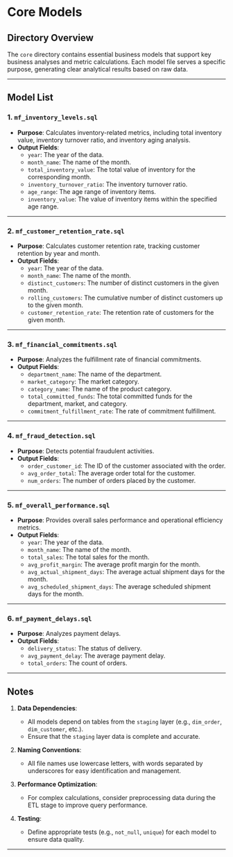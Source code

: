 # **Core Models**

## **Directory Overview**
The `core` directory contains essential business models that support key business analyses and metric calculations. Each model file serves a specific purpose, generating clear analytical results based on raw data.

---

## **Model List**

### 1. **`mf_inventory_levels.sql`**
- **Purpose**: Calculates inventory-related metrics, including total inventory value, inventory turnover ratio, and inventory aging analysis.
- **Output Fields**:
  - `year`: The year of the data.
  - `month_name`: The name of the month.
  - `total_inventory_value`: The total value of inventory for the corresponding month.
  - `inventory_turnover_ratio`: The inventory turnover ratio.
  - `age_range`: The age range of inventory items.
  - `inventory_value`: The value of inventory items within the specified age range.

---

### 2. **`mf_customer_retention_rate.sql`**
- **Purpose**: Calculates customer retention rate, tracking customer retention by year and month.
- **Output Fields**:
  - `year`: The year of the data.
  - `month_name`: The name of the month.
  - `distinct_customers`: The number of distinct customers in the given month.
  - `rolling_customers`: The cumulative number of distinct customers up to the given month.
  - `customer_retention_rate`: The retention rate of customers for the given month.

---

### 3. **`mf_financial_commitments.sql`**
- **Purpose**: Analyzes the fulfillment rate of financial commitments.
- **Output Fields**:
  - `department_name`: The name of the department.
  - `market_category`: The market category.
  - `category_name`: The name of the product category.
  - `total_committed_funds`: The total committed funds for the department, market, and category.
  - `commitment_fulfillment_rate`: The rate of commitment fulfillment.

---

### 4. **`mf_fraud_detection.sql`**
- **Purpose**: Detects potential fraudulent activities.
- **Output Fields**:
  - `order_customer_id`: The ID of the customer associated with the order.
  - `avg_order_total`: The average order total for the customer.
  - `num_orders`: The number of orders placed by the customer.

---

### 5. **`mf_overall_performance.sql`**
- **Purpose**: Provides overall sales performance and operational efficiency metrics.
- **Output Fields**:
  - `year`: The year of the data.
  - `month_name`: The name of the month.
  - `total_sales`: The total sales for the month.
  - `avg_profit_margin`: The average profit margin for the month.
  - `avg_actual_shipment_days`: The average actual shipment days for the month.
  - `avg_scheduled_shipment_days`: The average scheduled shipment days for the month.

---

### 6. **`mf_payment_delays.sql`**
- **Purpose**: Analyzes payment delays.
- **Output Fields**:
  - `delivery_status`: The status of delivery.
  - `avg_payment_delay`: The average payment delay.
  - `total_orders`: The count of orders.

---

## **Notes**
1. **Data Dependencies**:
   - All models depend on tables from the `staging` layer (e.g., `dim_order`, `dim_customer`, etc.).
   - Ensure that the `staging` layer data is complete and accurate.

2. **Naming Conventions**:
   - All file names use lowercase letters, with words separated by underscores for easy identification and management.

3. **Performance Optimization**:
   - For complex calculations, consider preprocessing data during the ETL stage to improve query performance.

4. **Testing**:
   - Define appropriate tests (e.g., `not_null`, `unique`) for each model to ensure data quality.

---